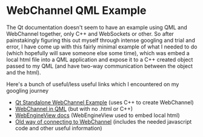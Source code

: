 # WebChannel QML Example

The Qt documentation doesn't seem to have an example using QML and WebChannel together, only C++ and WebSockets or other. So after painstakingly figuring this out myself through intense googling and trial and error, I have come up with this fairly minimal example of what I needed to do (which hopefully will save someone else some time), which was embed a local html file into a QML application and expose it to a C++ created object passed to my QML (and have two-way communication between the object and the html).

Here's a bunch of useful/less useful links which I encountered on my googling journey

* [Qt Standalone WebChannel Example](http://doc.qt.io/qt-5/qtwebchannel-standalone-example.html) (uses C++ to create WebChannel)
* [WebChannel in QML](http://doc.qt.io/qt-5/qtwebchannel-chatclient-qml-example.html) (but with no .html or C++)
* [WebEngineView docs](http://doc.qt.io/qt-5/qml-qtwebengine-webengineview.html) (WebEngineView used to embed local html)
* [Old way of connecting to WebChannel](https://www.kdab.com/qt-webchannel-bridging-gap-cqml-web/) (includes the needed javascript code and other useful information)